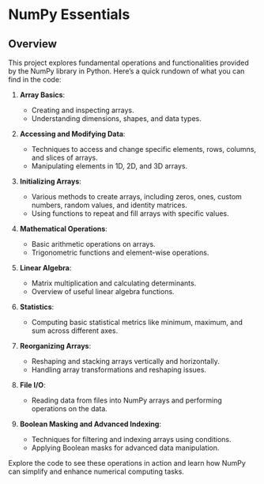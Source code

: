 
# NumPy Essentials

## Overview

This project explores fundamental operations and functionalities provided by the NumPy library in Python. Here’s a quick rundown of what you can find in the code:

1. **Array Basics**:
   - Creating and inspecting arrays.
   - Understanding dimensions, shapes, and data types.

2. **Accessing and Modifying Data**:
   - Techniques to access and change specific elements, rows, columns, and slices of arrays.
   - Manipulating elements in 1D, 2D, and 3D arrays.

3. **Initializing Arrays**:
   - Various methods to create arrays, including zeros, ones, custom numbers, random values, and identity matrices.
   - Using functions to repeat and fill arrays with specific values.

4. **Mathematical Operations**:
   - Basic arithmetic operations on arrays.
   - Trigonometric functions and element-wise operations.

5. **Linear Algebra**:
   - Matrix multiplication and calculating determinants.
   - Overview of useful linear algebra functions.

6. **Statistics**:
   - Computing basic statistical metrics like minimum, maximum, and sum across different axes.

7. **Reorganizing Arrays**:
   - Reshaping and stacking arrays vertically and horizontally.
   - Handling array transformations and reshaping issues.

8. **File I/O**:
   - Reading data from files into NumPy arrays and performing operations on the data.

9. **Boolean Masking and Advanced Indexing**:
   - Techniques for filtering and indexing arrays using conditions.
   - Applying Boolean masks for advanced data manipulation.

Explore the code to see these operations in action and learn how NumPy can simplify and enhance numerical computing tasks.
